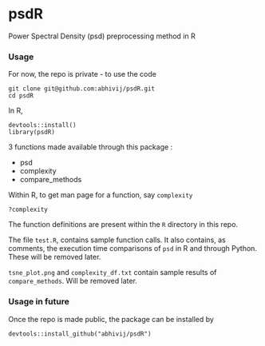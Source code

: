 # psdR
Power Spectral Density (psd) preprocessing method in R

### Usage

For now, the repo is private - to use the code
```
git clone git@github.com:abhivij/psdR.git
cd psdR
```

In R,
```
devtools::install()
library(psdR)
```

3 functions made available through this package :
* psd
* complexity
* compare_methods

Within R, to get man page for a function, say `complexity`
```
?complexity
```

The function definitions are present within the `R` directory in this repo.


The file `test.R`, contains sample function calls. It also contains, as comments, the execution time comparisons of `psd` in R and through Python.
These will be removed later.

`tsne_plot.png` and `complexity_df.txt` contain sample results of `compare_methods`. Will be removed later. 


### Usage in future

Once the repo is made public, the package can be installed by
```
devtools::install_github("abhivij/psdR")
```
